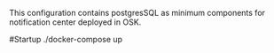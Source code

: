 This configuration contains postgresSQL as minimum components for notification center deployed in OSK. 

#Startup
./docker-compose up



